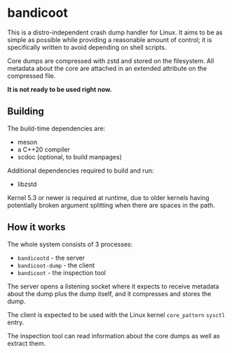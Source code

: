 # bandicoot

This is a distro-independent crash dump handler for Linux. It aims to be as
simple as possible while providing a reasonable amount of control; it is
specifically written to avoid depending on shell scripts.

Core dumps are compressed with zstd and stored on the filesystem. All metadata
about the core are attached in an extended attribute on the compressed file.

**It is not ready to be used right now.**

## Building

The build-time dependencies are:

* meson
* a C++20 compiler
* scdoc (optional, to build manpages)

Additional dependencies required to build and run:

* libzstd

Kernel 5.3 or newer is required at runtime, due to older kernels having
potentially broken argument splitting when there are spaces in the path.

## How it works

The whole system consists of 3 processes:

* `bandicootd` - the server
* `bandicoot-dump` - the client
* `bandicoot` - the inspection tool

The server opens a listening socket where it expects to receive metadata
about the dump plus the dump itself, and it compresses and stores the
dump.

The client is expected to be used with the Linux kernel `core_pattern`
`sysctl` entry.

The inspection tool can read information about the core dumps as well as
extract them.
